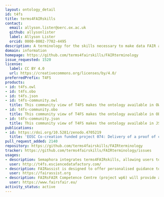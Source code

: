 ```yaml
---
layout: ontology_detail
id: t4fs
title: terms4FAIRskills
contact:
  email: allyson.lister@oerc.ox.ac.uk
  github: allysonlister
  label: Allyson Lister
  orcid: 0000-0002-7702-4495
description: A terminology for the skills necessary to make data FAIR and to keep it FAIR.
domain: information
homepage: https://github.com/terms4fairskills/FAIRterminology
issue_requested: 1520
license:
  label: CC BY 4.0
  url: https://creativecommons.org/licenses/by/4.0/
preferredPrefix: T4FS
products:
- id: t4fs.owl
- id: t4fs.obo
- id: t4fs.json
- id: t4fs-community.owl
  title: This community view of T4FS makes the ontology available in OWL without upper-level ontology (ULO) terms to give the user community a simpler view of the term hierarchy.
- id: t4fs-community.obo
  title: This community view of T4FS makes the ontology available in OBO format without upper-level ontology (ULO) terms to give the user community a simpler view of the term hierarchy.
- id: t4fs-community.json
  title: This community view of T4FS makes the ontology available in JSON format without upper-level ontology (ULO) terms to give the user community a simpler view of the term hierarchy.
publications:
- id: https://doi.org/10.5281/zenodo.4705219
  title: 'EOSC Co-creation funded project 074: Delivery of a proof of concept for terms4FAIRskills: Technical report'
pull_request_added: 2140
repository: https://github.com/terms4fairskills/FAIRterminology
tracker: https://github.com/terms4fairskills/FAIRterminology/issues
usages:
- description: Semaphora integrates terms4FAIRskills, allowing users to annotate training materials with the ontology.
  user: http://t4fs.esciencedatafactory.com/
- description: FAIRassist is designed to offer personalised guidance to all stakeholders to enable the discovery of standards and repositories in FAIRsharing, which should be used to make data FAIR, as well as to signpost FAIR assessment resources.
  user: https://fairassist.org
- description: FAIRsFAIR Competence Centre (project wp6) will provide a platform for training materials resulting from project training activities, annot
  user: https://www.fairsfair.eu/
activity_status: active
---
```

